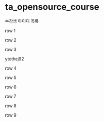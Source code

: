 # ta_opensource_course

수강생 아이디 목록

row 1

row 2

row 3

ytothej92

row 4

row 5

row 6

row 7

row 8

row 9
